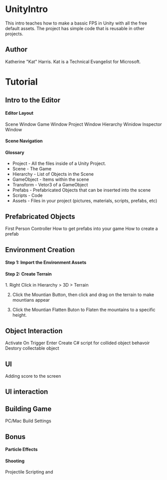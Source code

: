 # UnityIntro
This intro teaches how to make a bassic FPS in Unity with all the free default assets. The project has simple code that is reusable in other projects. 

## Author
Katherine "Kat" Harris. Kat is a Technical Evangelist for Microsoft. 

# Tutorial

## Intro to the Editor
#### Editor Layout
Scene Window
Game Window
Project Window
Hierarchy Winidow
Inspector Window

#### Scene Navigation
#### Glossary
* Project - All the files inside of a Unity Project. 
* Scene - The Game
* Hierarchy - List of Objects in the Scene
* GameObject - Items within the scene
* Transform - Vetor3 of a GameObject
* Prefabs - Prefabricated Objects that can be inserted into the scene
* Scripts - Code 
* Assets - Files in your project (pictures, materials, scripts, prefabs, etc)

## Prefabricated Objects
First Person Controller
How to get prefabs into your game
How to create a prefab

## Environment Creation
<h4>Step 1: Import the Environment Assets</h4>
<h4>Step 2: Create Terrain </h4>
1. Right Click in Hierarchy > 3D > Terrain

2. Click the Mountian Button, then click and drag on the terrain to make mountians appear

3. Click the Mountian Flatten Buton to Flaten the mountains to a specific height.  

## Object Interaction
Activate On Trigger Enter
Create C# script for collided object behavoir
Destory collectable object

## UI
Adding score to the screen

## UI interaction

## Building Game
PC/Mac Build Settings 

## Bonus

#### Particle Effects

#### Shooting
Projectile Scripting and 



